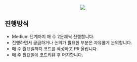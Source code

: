 <p align='center'>
  <a href="https://github.com/type-challenges/type-challenges">
  <img src='./src/logo.svg' />
  </a>
</p>

## 진행방식

- Medium 단계까지 매 주 2문제씩 진행합니다.
- 진행하면서 궁금하거나 논의가 필요한 부분은 자유롭게 논의합니다.
- 매 주 월요일까지 코드를 작성하고 PR 올립니다.
- 매 주 월요일에 코드리뷰 후 머지합니다.

